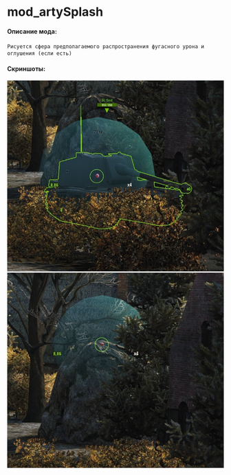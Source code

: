 # mod_artySplash
#### Описание мода:
    Рисуется сфера предполагаемого распространения фугасного урона и оглушения (если есть)

#### Скриншоты:
![ScreenShot](./screen.jpg)
![ScreenShot](./screen1.jpg)